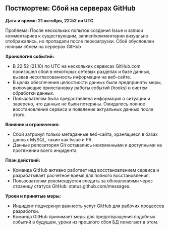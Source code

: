 ## **Постмортем: Сбой на серверах GitHub**

**Дата и время: 21 октября, 22:52 по UTC**

Проблема: После нескольких попыток создания Issue и записи комментариев к существующим, записи/комментарии визуально отображались, но пропадали после перезагрузки. Сбой обусловлен ночным сбоем на серверах GitHub

**Хронология событий:**

- В 22:52 (21.10) по UTC на нескольких сервисах GitHub.com произошел сбой в некоторых сетевых разделах и базе данных, вызвав несогласованность информации на веб-сайте.
- В целях обеспечения целостности данных были предприняты меры, включающие приостановку работы событий (hooks) и систем обработки данных.
- Пользователям была предоставлена информация о ситуации и заверено, что данные не были потеряны. Ожидалось полное восстановление сервиса и появление актуальных данных после этого.


**Влияние и ограничения:**

- Сбой затронул только метаданные веб-сайта, хранящиеся в базах данных MySQL, такие как Issue и PR.
- Данные репозитория Git оставались неизменными и доступными на протяжении всего инцидента

**План действий:**

- Команда GitHub активно работает над восстановлением сервиса и разрабатывает расчетное время для полного восстановления.
- Пользователям рекомендуется следить за обновлениями через страницу статуса GitHub: status.github.com/messages.

**Уроки и принятые меры:**

- Инцидент подчеркнул важность услуг GitHub для рабочих процессов разработки.
- Команда GitHub принимает меры для предотвращения подобных событий в будущем, уроки из прошлого сбоя БД помогают в этом.